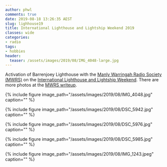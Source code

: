 ```yaml
---
author: phwl
comments: true
date: 2019-08-18 13:26:35 AEST
slug: lighhouse19
title: International Lighthouse and Lightship Weekend 2019
classes: wide
categories:
- radio
tags:
- hobbies
header:
  teaser: /assets/images/2019/08/IMG_4048-large.jpg
---
```


Activation of Barrenjoey Lighthouse with the [Manly Warringah Radio Society (MWRS)](https://www.mwrs.org.au/)
on the [International Lighthouse and Lightship Weekend](https://www.facebook.com/ILLWeekend/). There are more photos at the [MWRS writeup](https://www.mwrs.org.au/2019/08/19/illw-2019-vk2mb-at-barrenjoey-lighthouse/).

{% include figure image_path="/assets/images/2019/08/IMG_4048.jpg" caption="" %}

{% include figure image_path="/assets/images/2019/08/DSC_5942.jpg" caption="" %}

{% include figure image_path="/assets/images/2019/08/DSC_5976.jpg" caption="" %}

{% include figure image_path="/assets/images/2019/08/DSC_5985.jpg" caption="" %}

{% include figure image_path="/assets/images/2019/08/IMG_1243.jpeg" caption="" %}

